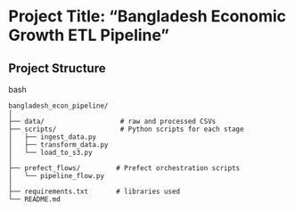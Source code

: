 # Project Title: “Bangladesh Economic Growth ETL Pipeline”

## Project Structure
bash
```
bangladesh_econ_pipeline/
│
├── data/                   # raw and processed CSVs
├── scripts/                # Python scripts for each stage
│   ├── ingest_data.py
│   ├── transform_data.py
│   └── load_to_s3.py
│
├── prefect_flows/         # Prefect orchestration scripts
│   └── pipeline_flow.py
│
├── requirements.txt       # libraries used
└── README.md
```

